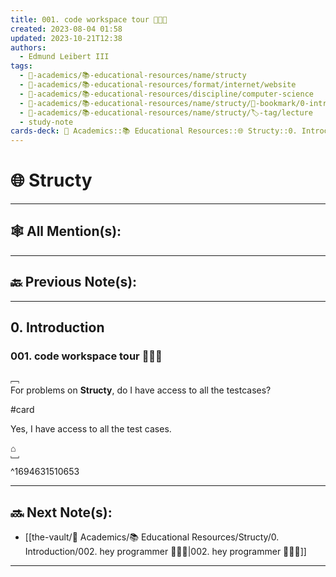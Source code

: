 ```yaml
---
title: 001. code workspace tour 👨🏻‍🏫
created: 2023-08-04 01:58
updated: 2023-10-21T12:38
authors:
  - Edmund Leibert III
tags:
  - 🔴-academics/📚-educational-resources/name/structy
  - 🔴-academics/📚-educational-resources/format/internet/website
  - 🔴-academics/📚-educational-resources/discipline/computer-science
  - 🔴-academics/📚-educational-resources/name/structy/🔖-bookmark/0-introduction/001-code-workspace-tour-👨🏻‍🏫
  - 🔴-academics/📚-educational-resources/name/structy/🏷️-tag/lecture
  - study-note
cards-deck: 🔴 Academics::📚 Educational Resources::🌐 Structy::0. Introduction::001. code workspace tour 👨🏻‍🏫
---
```


# 🌐 Structy

---

## 🕸️ All Mention(s): 

---

## 🔙 Previous Note(s):

---

## 0. Introduction

### 001. code workspace tour 👨🏻‍🏫

﹇<br>
For problems on **Structy**, do I have access to all the testcases?

#card 

Yes, I have access to all the test cases.

⌂
<br>﹈<br>^1694631510653


---

## 🔜 Next Note(s):
- [[the-vault/🔴 Academics/📚 Educational Resources/Structy/0. Introduction/002. hey programmer 🧑🏽‍💻|002. hey programmer 🧑🏽‍💻]]

---
